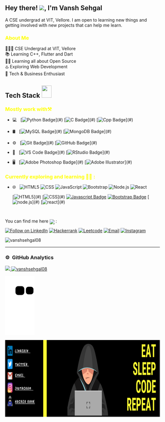 <h2> Hey there! <img src="https://raw.githubusercontent.com/nixin72/nixin72/master/wave.gif" width="30px">, I'm Vansh Sehgal</h2>
A CSE undergrad at VIT, Vellore. I am open to learning new things and getting involved with new projects that can help me learn.
<h3 style="color:yellow;" > About Me </h3>  
 <div>
👨🏻‍🎓 CSE Undergrad at VIT, Vellore
<br>📚 Learning C++, Flutter and Dart
<br>👨‍💻 Learning all about Open Source
<br>♨️ Exploring Web Development
<br>🔭 Tech & Business Enthusiast
</div>

<!--My Skills and Current Learning Badges  -->
<h2> Tech Stack <img src = "https://media2.giphy.com/media/QssGEmpkyEOhBCb7e1/giphy.gif?cid=ecf05e47a0n3gi1bfqntqmob8g9aid1oyj2wr3ds3mg700bl&rid=giphy.gif" width = 32px; height=40px> </h2> 

<h3 style="color:yellow;margin-bottom: 15px;" >Mostly work with⚒️</h3> 
<div>

<!--   <img align="right" width="200" height="200" src="https://camo.githubusercontent.com/c1dcb74cc1c1835b1d716f5051499a2814c683c806b15f04b0eba492863703e9/68747470733a2f2f63646e2e6472696262626c652e636f6d2f75736572732f3733303730332f73637265656e73686f74732f363538313234332f6176656e746f2e676966"> -->
 

 
- 💻 &nbsp;
 [![Python Badge](https://img.shields.io/badge/PYTHON-yellow?style=for-the-badge&logo=python&logoColor=white")](#) [![C Badge](https://img.shields.io/badge/C-blue?style=for-the-badge&logo=C&logoColor=white")](#) [![Cpp Badge](https://img.shields.io/badge/C++-Green?style=for-the-badge&logo=c%2B%2B&logoColor=white")](#) 
 
 - 🛢 &nbsp;
 [![MySQL Badge](https://img.shields.io/badge/MySQL-red?style=for-the-badge&logo=mysql&logoColor=white")](#) [![MongoDB Badge](https://img.shields.io/badge/MongoDB-grey?style=for-the-badge&logo=mongodb&logoColor=white")](#) 

 - ⚙️ &nbsp;
 [![Git Badge](https://img.shields.io/badge/Git-1FA197?style=for-the-badge&logo=git&logoColor=white")](#) [![GitHub Badge](https://img.shields.io/badge/github-1F52A1?style=for-the-badge&logo=github&logoColor=white")](#) 
 
 - 🔧 &nbsp;
 [![VS Code Badge](https://img.shields.io/badge/VSCode-22ABD6?style=for-the-badge&logo=visual-studio-code&logoColor=white")](#) 
 [![RStudio Badge](https://img.shields.io/badge/RStudio-BF2B16?style=for-the-badge&logo=RStudio&logoColor=white")](#) 
 
  - 🖥 &nbsp;
 [![Adobe Photoshop Badge](https://img.shields.io/badge/Adobe%20Photoshop-7F4E1D?style=for-the-badge&logo=adobe-photoshop&logoColor=white")](#) 
 [![Adobe Illustrator](https://img.shields.io/badge/Adobe%20Illustrator-256727?style=for-the-badge&logo=adobe-illustrator&logoColor=white")](#) 

 
 
 
 
 
 
 
 
<h3 style="color:yellow;margin-bottom: 15px;"  >Currently exploring and learning 👨‍💻 :</h3> 
  
- 🌐 &nbsp;
  ![HTML5](https://img.shields.io/badge/-HTML5-333333?style=flat&logo=HTML5)
  ![CSS](https://img.shields.io/badge/-CSS-333333?style=flat&logo=CSS3&logoColor=1572B6)
  ![JavaScript](https://img.shields.io/badge/-JavaScript-333333?style=flat&logo=javascript)
  ![Bootstrap](https://img.shields.io/badge/-Bootstrap-333333?style=flat&logo=bootstrap&logoColor=563D7C)
  ![Node.js](https://img.shields.io/badge/-Node.js-333333?style=flat&logo=node.js)
  ![React](https://img.shields.io/badge/-React-333333?style=flat&logo=react)
 
  [![HTML5](https://img.shields.io/badge/HTML5-390F52?style=for-the-badge&logo=HTML5&logoColor=white")](#) 
  [![CSS](https://img.shields.io/badge/CSS-3F6499?style=for-the-badge&logo=CSS&logoColor=white")](#) 
  [![Javascript Badge](https://img.shields.io/badge/Javascript-facf43?style=for-the-badge&logo=javascript&logoColor=white)](#) 
  [![Bootstrap Badge](https://img.shields.io/badge/Bootstrap-563D7C?style=for-the-badge&logo=bootstrap&logoColor=white)](#) 
  [![node.js](https://img.shields.io/badge/node.js-30EA55?style=for-the-badge&logo=node.js&logoColor=white")](#) 
  [![react](https://img.shields.io/badge/react-0D9BB8?style=for-the-badge&logo=react&logoColor=white")](#) 
 
 
 
<br/>
 
 
 
 
 
 
 
 
 
 
 

You can find me here <img src="https://github.com/hariketsheth/hariketsheth/blob/main/img/handshake.gif" height="25px" style="margin-bottom: -5px;"> :
<p align="left">
<a href="https://www.linkedin.com/in/vansh-sehgal-794030220/"> <img title="Follow on LinkedIn" src="https://img.shields.io/badge/LinkedIn-0077B5?style=for-the-badge&logo=linkedin&logoColor=white"/></a>
<a href="https://www.hackerrank.com/vanshsehgal2019"> <img title="Hackerrank" src="https://img.shields.io/badge/-Hackerrank-2EC866?style=for-the-badge&logo=HackerRank&logoColor=white"/></a>
<a href="https://leetcode.com/vanshsehgal08/"> <img title="Leetcode" src="https://img.shields.io/badge/leetcode-E5C61E?style=for-the-badge&logo=leetcode&logoColor=black"/></a>
<a href="mailto:connectvanshsehgal2019@gmail.com"> <img title="Email" src="https://img.shields.io/badge/Gmail-D14836?style=for-the-badge&logo=gmail&logoColor=white"/></a>
<a href="https://www.instagram.com/vansh_5284/"> <img title="Instagram" src="https://img.shields.io/badge/Instagram-%23E4405F.svg?style=for-the-badge&logo=Instagram&logoColor=white"/></a>
 
 <a align="right"> <img src="https://komarev.com/ghpvc/?username=vanshsehgal08&label=Profile%20views&color=0e75b6&style=flat" alt="vanshsehgal08" /></a>
 
---

### ⚙️ &nbsp;GitHub Analytics

 
<p align="left">
<a href="https://github.com/vanshsehgal08">
  <img height="180em" src="https://github-readme-stats-eight-theta.vercel.app/api?username=vanshsehgal08&show_icons=true&layout=compact&theme=vision-friendly-dark&include_all_commits=true&count_private=true"/>
     <img height="180em" src="https://github-readme-streak-stats.herokuapp.com/?user=vanshsehgal08&layout=compact&theme=vision-friendly-dark" alt="vanshsehgal08"/>
</a>
</p>
 
![snake gif](https://github.com/vanshsehgal08/vanshsehgal08/blob/output/github-contribution-grid-snake.svg)

<img align="left" width="2000" height="250" src="https://github.com/vanshsehgal08/vanshsehgal08/blob/main/EAT%20SLEEP%20CODE%20REPEAT.pdf%20(1).png">
